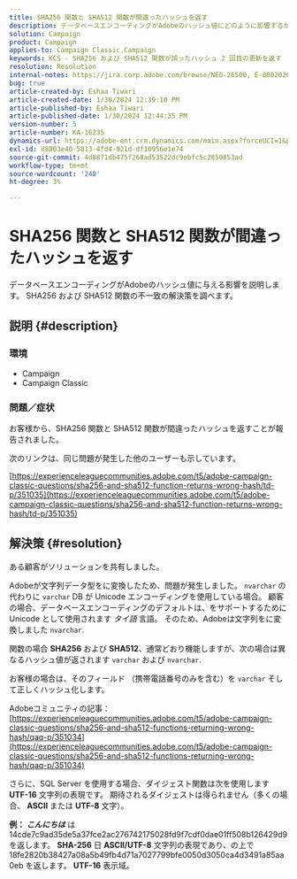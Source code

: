 ```yaml
---
title: SHA256 関数と SHA512 関数が間違ったハッシュを返す
description: データベースエンコーディングがAdobeのハッシュ値にどのように影響するかを調べます。
solution: Campaign
product: Campaign
applies-to: Campaign Classic,Campaign
keywords: KCS - SHA256 および SHA512 関数が誤ったハッシュ 2 回目の更新を返す
resolution: Resolution
internal-notes: https://jira.corp.adobe.com/browse/NEO-26500, E-000202021, E-000148142
bug: true
article-created-by: Eshaa Tiwari
article-created-date: 1/30/2024 12:39:10 PM
article-published-by: Eshaa Tiwari
article-published-date: 1/30/2024 12:44:35 PM
version-number: 5
article-number: KA-16235
dynamics-url: https://adobe-ent.crm.dynamics.com/main.aspx?forceUCI=1&pagetype=entityrecord&etn=knowledgearticle&id=76bac78d-6cbf-ee11-9079-6045bd006268
exl-id: d8803e40-5813-4fd4-921d-df10956e1e74
source-git-commit: 4d8871db475f268ad53522dc9ebfc5c2850853ad
workflow-type: tm+mt
source-wordcount: '240'
ht-degree: 3%

---
```


# SHA256 関数と SHA512 関数が間違ったハッシュを返す


データベースエンコーディングがAdobeのハッシュ値に与える影響を説明します。 SHA256 および SHA512 関数の不一致の解決策を調べます。

## 説明 {#description}


### <b>環境</b>

- Campaign
- Campaign Classic


### <b>問題／症状</b>

お客様から、SHA256 関数と SHA512 関数が間違ったハッシュを返すことが報告されました。

次のリンクは、同じ問題が発生した他のユーザーも示しています。

[https://experienceleaguecommunities.adobe.com/t5/adobe-campaign-classic-questions/sha256-and-sha512-function-returns-wrong-hash/td-p/351035](https://experienceleaguecommunities.adobe.com/t5/adobe-campaign-classic-questions/sha256-and-sha512-function-returns-wrong-hash/td-p/351035)




## 解決策 {#resolution}


ある顧客がソリューションを共有しました。

Adobeが文字列データ型をに変換したため、問題が発生しました。 `nvarchar` の代わりに `varchar` DB が Unicode エンコーディングを使用している場合。 顧客の場合、データベースエンコーディングのデフォルトは、をサポートするために Unicode として使用されます *タイ語* 言語。 そのため、Adobeは文字列をに変換しました `nvarchar`.

関数の場合 <b>SHA256</b> および <b>SHA512</b>、通常どおり機能しますが、次の場合は異なるハッシュ値が返されます `varchar` および `nvarchar`.

お客様の場合は、そのフィールド （携帯電話番号のみを含む）を `varchar` そして正しくハッシュ化します。

Adobeコミュニティの記事：
[https://experienceleaguecommunities.adobe.com/t5/adobe-campaign-classic-questions/sha256-and-sha512-functions-returning-wrong-hash/qaq-p/351034](https://experienceleaguecommunities.adobe.com/t5/adobe-campaign-classic-questions/sha256-and-sha512-functions-returning-wrong-hash/qaq-p/351034)

さらに、SQL Server を使用する場合、ダイジェスト関数は次を使用します <b>UTF-16</b> 文字列の表現です。 期待されるダイジェストは得られません（多くの場合、 <b>ASCII</b> または <b>UTF-8</b> 文字）。

<b>例： *こんにちは</b>* は 14cde7c9ad35de5a37fce2ac276742175028fd9f7cdf0dae01ff508b126429d9 を返します。 <b>SHA-256</b> 日 <b>ASCII/UTF-8</b> 文字列の表現であり、の上で 18fe2820b38427a08a5b49fb4d71a7027799bfe0050d3050ca4d3491a85aa0eb を返します。 <b>UTF-16</b> 表示域。

